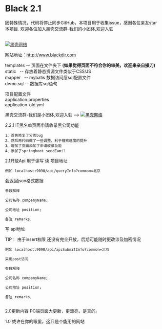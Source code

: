 # Black 2.1
因特殊情况，代码将停止同步GitHub，本项目用于收集issue，感谢各位亲友star本项目. 欢迎各位加入黑壳交流群-我们的小团体,欢迎入驻 

<br/>
<a target="_blank" href="http://shang.qq.com/wpa/qunwpa?idkey=c5cff851a52c6194913e0e2df8e21d692ea4f1727b1cf8efa67b6bc7ff372d9e"><img border="0" src="http://pub.idqqimg.com/wpa/images/group.png" alt="黑壳网络" title="黑壳网络"></a>


网站地址：http://www.blackdir.com

templates -- 页面在文件夹下 <b>(如果觉得页面不符合你的审美，欢迎来亲自操刀)</b>
<br/>static    -- 存放着静态资源文件类似于CSS/JS 
<br/>mapper    -- mybatis 数据访问层sql配置文件
<br/>demo.sql  -- 数据库sql语句

项目配置文件
<br/>application.properties
<br/>application-old.yml

黑壳交流群-我们是小团体,欢迎入驻 -->
<a target="_blank" href="http://shang.qq.com/wpa/qunwpa?idkey=c5cff851a52c6194913e0e2df8e21d692ea4f1727b1cf8efa67b6bc7ff372d9e"><img border="0" src="http://pub.idqqimg.com/wpa/images/group.png" alt="黑壳网络" title="黑壳网络"></a>

2.2.1 IT黑名单页面申请收录黑公司功能

```
1、首先修复了分页bug
2、然后再代码做了一些调整，利于搜索速度的提升
3、增加了页面添加了申请收录功能
4、添加了springboot sendEamil
```

2.1开放Api 用于读写
读 项目地址 

```例如 localhost:9090/api/queryInfo?common=北京```

会返回json格式数据 

```
参数解释

公司名称 companyName;

公司地址 position;

备注 remarks;
```  
写 api地址 

TIP： 由于insert权限 还没有完全开放，后期可能随时更改涉及加密情况
 
``` 
例如 localhost:9090/api/apiSubmitInfo?common=北京

采用post访问

参数解释

公司名称 companyName;

公司地址 position;

备注 remarks;


```

2.0更新内容 
PC端页面大更新，更漂亮，是真的。

1.0
或许在你的眼里，这只是个能用的网站

